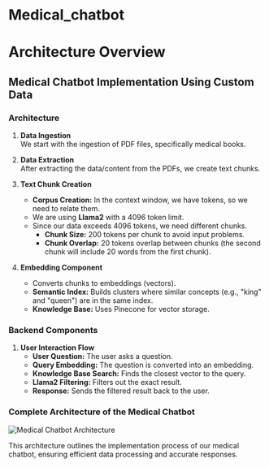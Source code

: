 # Medical_chatbot

# Architecture Overview

## Medical Chatbot Implementation Using Custom Data

### Architecture

1. **Data Ingestion**  
   We start with the ingestion of PDF files, specifically medical books.

2. **Data Extraction**  
   After extracting the data/content from the PDFs, we create text chunks.

3. **Text Chunk Creation**  
   - **Corpus Creation:** In the context window, we have tokens, so we need to relate them.
   - We are using **Llama2** with a 4096 token limit.
   - Since our data exceeds 4096 tokens, we need different chunks.
     - **Chunk Size:** 200 tokens per chunk to avoid input problems.
     - **Chunk Overlap:** 20 tokens overlap between chunks (the second chunk will include 20 words from the first chunk).

4. **Embedding Component**  
   - Converts chunks to embeddings (vectors).
   - **Semantic Index:** Builds clusters where similar concepts (e.g., "king" and "queen") are in the same index.
   - **Knowledge Base:** Uses Pinecone for vector storage.

### Backend Components

1. **User Interaction Flow**  
   - **User Question:** The user asks a question.
   - **Query Embedding:** The question is converted into an embedding.
   - **Knowledge Base Search:** Finds the closest vector to the query.
   - **Llama2 Filtering:** Filters out the exact result.
   - **Response:** Sends the filtered result back to the user.

### Complete Architecture of the Medical Chatbot

![Medical Chatbot Architecture](path_to_architecture_diagram_image)

This architecture outlines the implementation process of our medical chatbot, ensuring efficient data processing and accurate responses.
